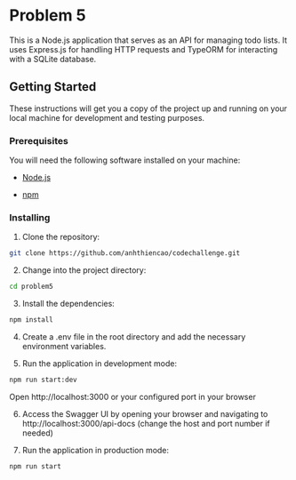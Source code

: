 
# Problem 5

  

This is a Node.js application that serves as an API for managing todo lists. It uses Express.js for handling HTTP requests and TypeORM for interacting with a SQLite database.

  

## Getting Started

  

These instructions will get you a copy of the project up and running on your local machine for development and testing purposes.

  

### Prerequisites

  

You will need the following software installed on your machine:

  

- [Node.js](https://nodejs.org/en/download/)

- [npm](https://www.npmjs.com/get-npm)

  

### Installing

  

1. Clone the repository:

```bash
git clone https://github.com/anhthiencao/codechallenge.git
```
  
2. Change into the project directory:

```bash
cd problem5
```

3. Install the dependencies:

```bash
npm install
```

4. Create a .env file in the root directory and add the necessary environment variables.

5. Run the application in development mode:

```bash
npm run start:dev
```

Open http://localhost:3000 or your configured port in your browser

6. Access the Swagger UI by opening your browser and navigating to http://localhost:3000/api-docs (change the host and port number if needed)

7. Run the application in production mode:

```bash
npm run start
```
